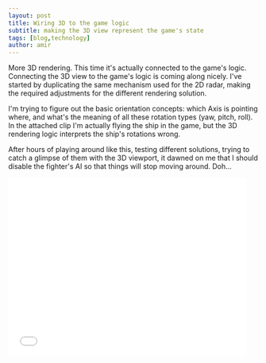```yaml
---
layout: post
title: Wiring 3D to the game logic
subtitle: making the 3D view represent the game's state
tags: [blog,technology]
author: amir
---
```

More 3D rendering. This time it's actually connected to the game's logic. Connecting the 3D view to the game's logic is coming along nicely. I've started by duplicating the same mechanism used for the 2D radar, making the required adjustments for the different rendering solution.

I'm trying to figure out the basic orientation concepts: which Axis is pointing where, and what's the meaning of all these rotation types (yaw, pitch, roll). In the attached clip I'm actually flying the ship in the game, but the 3D rendering logic interprets the ship's rotations wrong.

After hours of playing around like this, testing different solutions, trying to catch a glimpse of them with the 3D viewport, it dawned on me that I should disable the fighter's AI so that things will stop moving around. Doh...

<iframe width="480" height="360" src="/assets/img/wired-3d.webm" frameborder="0"> </iframe>
